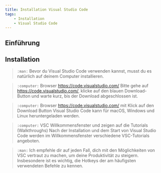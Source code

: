 ```yaml
---
title: Installation Visual Studio Code
tags:
    - Installation
    - Visual Studio Code
---
```


## Einführung

## Installation

> `:man:`
Bevor du Visual Studio Code verwenden kannst, musst du es natürlich auf deinem Computer installieren.

> `:computer:` Browser https://code.visualstudio.com/
Bitte gehe auf https://code.visualstudio.com/, klicke auf den blauen Download-Button und warte kurz, bis der Download abgeschlossen ist.

> `:computer:` Browser https://code.visualstudio.com/ mit Klick auf den Download Button
Visual Studio Code kann für macOS, Windows und Linux heruntergeladen werden.

> `:computer:` VSC Willkommensfenster und zeigen auf die Tutorials (Walkthroughs)
Nach der Installation und dem Start von Visual Studio Code werden im Willkommensfenster verschiedene VSC-Tutorials angeboten.

> `:man:`
Ich empfehle dir auf jeden Fall, dich mit den Möglichkeiten von VSC vertraut zu machen, um deine Produktivität zu steigern. Insbesondere ist es wichtig, die Hotkeys der am häufigsten verwendeten Befehle zu kennen.

